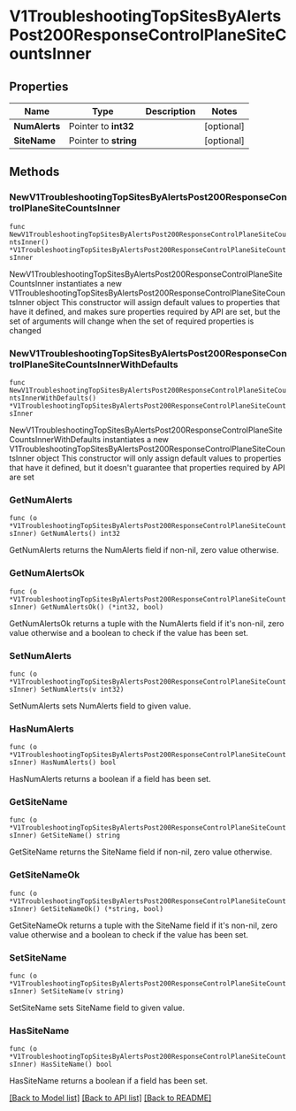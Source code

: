 # V1TroubleshootingTopSitesByAlertsPost200ResponseControlPlaneSiteCountsInner

## Properties

Name | Type | Description | Notes
------------ | ------------- | ------------- | -------------
**NumAlerts** | Pointer to **int32** |  | [optional] 
**SiteName** | Pointer to **string** |  | [optional] 

## Methods

### NewV1TroubleshootingTopSitesByAlertsPost200ResponseControlPlaneSiteCountsInner

`func NewV1TroubleshootingTopSitesByAlertsPost200ResponseControlPlaneSiteCountsInner() *V1TroubleshootingTopSitesByAlertsPost200ResponseControlPlaneSiteCountsInner`

NewV1TroubleshootingTopSitesByAlertsPost200ResponseControlPlaneSiteCountsInner instantiates a new V1TroubleshootingTopSitesByAlertsPost200ResponseControlPlaneSiteCountsInner object
This constructor will assign default values to properties that have it defined,
and makes sure properties required by API are set, but the set of arguments
will change when the set of required properties is changed

### NewV1TroubleshootingTopSitesByAlertsPost200ResponseControlPlaneSiteCountsInnerWithDefaults

`func NewV1TroubleshootingTopSitesByAlertsPost200ResponseControlPlaneSiteCountsInnerWithDefaults() *V1TroubleshootingTopSitesByAlertsPost200ResponseControlPlaneSiteCountsInner`

NewV1TroubleshootingTopSitesByAlertsPost200ResponseControlPlaneSiteCountsInnerWithDefaults instantiates a new V1TroubleshootingTopSitesByAlertsPost200ResponseControlPlaneSiteCountsInner object
This constructor will only assign default values to properties that have it defined,
but it doesn't guarantee that properties required by API are set

### GetNumAlerts

`func (o *V1TroubleshootingTopSitesByAlertsPost200ResponseControlPlaneSiteCountsInner) GetNumAlerts() int32`

GetNumAlerts returns the NumAlerts field if non-nil, zero value otherwise.

### GetNumAlertsOk

`func (o *V1TroubleshootingTopSitesByAlertsPost200ResponseControlPlaneSiteCountsInner) GetNumAlertsOk() (*int32, bool)`

GetNumAlertsOk returns a tuple with the NumAlerts field if it's non-nil, zero value otherwise
and a boolean to check if the value has been set.

### SetNumAlerts

`func (o *V1TroubleshootingTopSitesByAlertsPost200ResponseControlPlaneSiteCountsInner) SetNumAlerts(v int32)`

SetNumAlerts sets NumAlerts field to given value.

### HasNumAlerts

`func (o *V1TroubleshootingTopSitesByAlertsPost200ResponseControlPlaneSiteCountsInner) HasNumAlerts() bool`

HasNumAlerts returns a boolean if a field has been set.

### GetSiteName

`func (o *V1TroubleshootingTopSitesByAlertsPost200ResponseControlPlaneSiteCountsInner) GetSiteName() string`

GetSiteName returns the SiteName field if non-nil, zero value otherwise.

### GetSiteNameOk

`func (o *V1TroubleshootingTopSitesByAlertsPost200ResponseControlPlaneSiteCountsInner) GetSiteNameOk() (*string, bool)`

GetSiteNameOk returns a tuple with the SiteName field if it's non-nil, zero value otherwise
and a boolean to check if the value has been set.

### SetSiteName

`func (o *V1TroubleshootingTopSitesByAlertsPost200ResponseControlPlaneSiteCountsInner) SetSiteName(v string)`

SetSiteName sets SiteName field to given value.

### HasSiteName

`func (o *V1TroubleshootingTopSitesByAlertsPost200ResponseControlPlaneSiteCountsInner) HasSiteName() bool`

HasSiteName returns a boolean if a field has been set.


[[Back to Model list]](../README.md#documentation-for-models) [[Back to API list]](../README.md#documentation-for-api-endpoints) [[Back to README]](../README.md)


